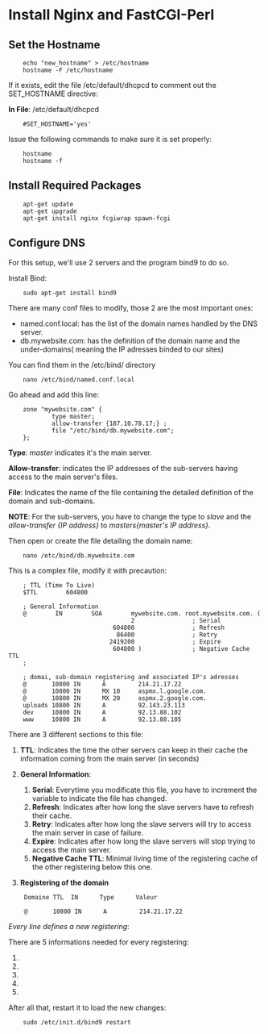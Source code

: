 Install Nginx and FastCGI-Perl
==============================

Set the Hostname
----------------

		echo "new_hostname" > /etc/hostname
		hostname -F /etc/hostname

If it exists, edit the file /etc/default/dhcpcd to comment out the SET_HOSTNAME directive:

**In File**: /etc/default/dhcpcd

   		#SET_HOSTNAME='yes'

Issue the following commands to make sure it is set properly:

		hostname
		hostname -f

Install Required Packages
-------------------------

		apt-get update
		apt-get upgrade
		apt-get install nginx fcgiwrap spawn-fcgi

Configure DNS
-------------

For this setup, we'll use 2 servers and the program bind9 to do so.

Install Bind:

		sudo apt-get install bind9

There are many conf files to modify, those 2 are the most important ones:

- named.conf.local: has the list of the domain names handled by the DNS server.
- db.mywebsite.com: has the definition of the domain name and the under-domains( meaning the IP adresses binded to our sites)

You can find them in the /etc/bind/ directory

		nano /etc/bind/named.conf.local

Go ahead and add this line:

		zone "mywebsite.com" {
		        type master;
		        allow-transfer {187.10.78.17;} ;
		        file "/etc/bind/db.mywebsite.com";
		};

**Type**: *master* indicates it's the main server.

**Allow-transfer**: indicates the IP addresses of the sub-servers having access to the main server's files.

**File**: Indicates the name of the file containing the detailed definition of the domain and sub-domains.

**NOTE**: For the sub-servers, you have to change the type to *slave* and the *allow-transfer {IP address}* to *masters{master's IP address}*.

Then open or create the file detailing the domain name:

		nano /etc/bind/db.mywebsite.com

This is a complex file, modify it with precaution:

		; TTL (Time To Live)
		$TTL        604800

		; General Information
		@        IN        SOA        mywebsite.com. root.mywebsite.com. (
		                              2                ; Serial
		                         604800                ; Refresh
		                          86400                ; Retry
		                        2419200                ; Expire
		                         604800 )              ; Negative Cache TTL
		;

		; domai, sub-domain registering and associated IP's adresses
		@       10800 IN      A         214.21.17.22
		@       10800 IN      MX 10     aspmx.l.google.com. 
		@       10800 IN      MX 20     aspmx.2.google.com. 
		uploads 10800 IN      A         92.143.23.113 
		dev     10800 IN      A         92.13.88.102
		www     10800 IN      A         92.13.88.105

There are 3 different sections to this file:

1. **TTL**: Indicates the time the other servers can keep in their cache the information coming from the main server (in seconds)

2. **General Information**:
	1. **Serial**: Everytime you modificate this file, you have to increment the variable to indicate the file has changed.
	2. **Refresh**: Indicates after how long the slave servers have to refresh their cache.
	3. **Retry**: Indicates after how long the slave servers will try to access the main server in case of failure.
	4. **Expire**: Indicates after how long the slave servers will stop trying to access the main server.
	5. **Negative Cache TTL**: Minimal living time of the registering cache of the other registering below this one.

3. **Registering of the domain**

		Domaine TTL  IN      Type      Valeur

		@       10800 IN      A         214.21.17.22

*Every line defines a new registering*:

There are 5 informations needed for every registering:

1.
2.
3.
4.
5.



After all that, restart it to load the new changes:

		sudo /etc/init.d/bind9 restart

